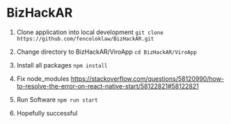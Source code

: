 # BizHackAR

1. Clone application into local development
`git clone https://github.com/fencoloklaw/BizHackAR.git`

2. Change directory to BizHackAR/ViroApp
`cd BizHackAR/ViroApp`

3. Install all packages
`npm install`

4. Fix node_modules
https://stackoverflow.com/questions/58120990/how-to-resolve-the-error-on-react-native-start/58122821#58122821

5. Run Software
`npm run start`

6. Hopefully successful